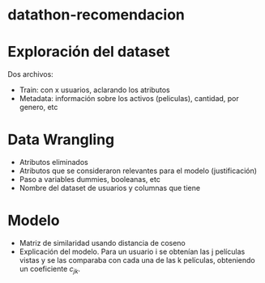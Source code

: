 # datathon-recomendacion

# Exploración del dataset
Dos archivos:
* Train: con x usuarios, aclarando los atributos
* Metadata: información sobre los activos (peliculas), cantidad, por genero, etc

# Data Wrangling
* Atributos eliminados
* Atributos que se consideraron relevantes para el modelo (justificación)
* Paso a variables dummies, booleanas, etc
* Nombre del dataset de usuarios y columnas que tiene

# Modelo
* Matriz de similaridad usando distancia de coseno
* Explicación del modelo. Para un usuario i se obtenían las j películas vistas y se las comparaba con cada una de las k películas, obteniendo un coeficiente $c_{jk}$.
